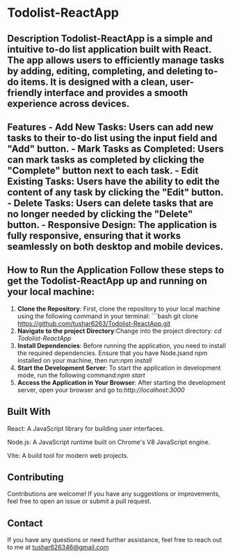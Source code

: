 # Todolist-ReactApp 

## Description Todolist-ReactApp is a simple and intuitive to-do list application built with React. The app allows users to efficiently manage tasks by adding, editing, completing, and deleting to-do items. It is designed with a clean, user-friendly interface and provides a smooth experience across devices. 

## Features - **Add New Tasks**: Users can add new tasks to their to-do list using the input field and "Add" button. - **Mark Tasks as Completed**: Users can mark tasks as completed by clicking the "Complete" button next to each task. - **Edit Existing Tasks**: Users have the ability to edit the content of any task by clicking the "Edit" button. - **Delete Tasks**: Users can delete tasks that are no longer needed by clicking the "Delete" button. - **Responsive Design**: The application is fully responsive, ensuring that it works seamlessly on both desktop and mobile devices. 

## How to Run the Application Follow these steps to get the Todolist-ReactApp up and running on your local machine:
1. **Clone the Repository**: First, clone the repository to your local machine using the following command in your terminal: ```bash git clone https://github.com/tushar6263/Todolist-ReactApp.git
2. **Navigate to the project Directory**:Change into the project directory: *cd Todolist-ReactApp*
3. **Install Dependencies**: Before running the application, you need to install the required dependencies. Ensure that you have Node.jsand npm installed on your machine, then run:*npm install*
4. **Start the Development Server**: To start the application in development mode, run the following command:*npm start*
5. **Access the Application in Your Browser**: After starting the development server, open your browser and go to:*http://localhost:3000*

## Built With
React: A JavaScript library for building user interfaces.

Node.js: A JavaScript runtime built on Chrome's V8 JavaScript engine.

Vite: A build tool for modern web projects.

## Contributing
Contributions are welcome! If you have any suggestions or improvements, feel free to open an issue or submit a pull request.

## Contact
If you have any questions or need further assistance, feel free to reach out to me at tushar626346@gmail.com
